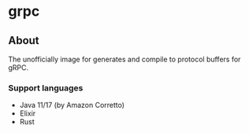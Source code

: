 # grpc

## About

The unofficially image for generates and compile to protocol buffers for gRPC.

### Support languages

- Java 11/17 (by Amazon Corretto)
- Elixir
- Rust
